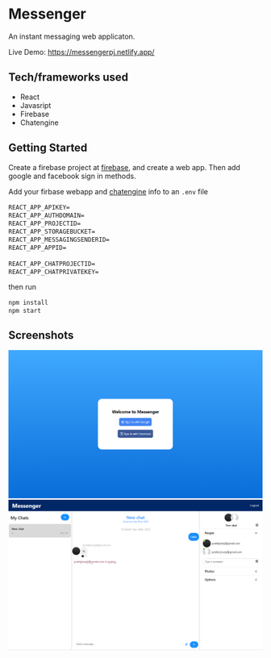 # Messenger

An instant messaging web applicaton. 

Live Demo: https://messengerpj.netlify.app/

## Tech/frameworks used
- React
- Javasript
- Firebase
- Chatengine

## Getting Started
Create a firebase project at [firebase](https://firebase.google.com/), and create a web app. Then add google and facebook sign in methods.

Add your firbase webapp and [chatengine](https://chatengine.io/) info to an `.env` file
```
REACT_APP_APIKEY=
REACT_APP_AUTHDOMAIN=
REACT_APP_PROJECTID=
REACT_APP_STORAGEBUCKET=
REACT_APP_MESSAGINGSENDERID=
REACT_APP_APPID=

REACT_APP_CHATPROJECTID=
REACT_APP_CHATPRIVATEKEY=
```
then run
```
npm install
npm start
```

## Screenshots
![Sign in page](/images/signIn.PNG)
![Messaging page](/images/messaging.PNG)
